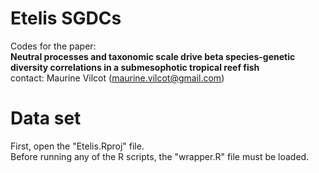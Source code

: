 # Etelis SGDCs
Codes for the paper:  
__Neutral processes and taxonomic scale drive beta species-genetic diversity correlations in a submesophotic tropical reef fish__  
contact: Maurine Vilcot (maurine.vilcot@gmail.com)


# Data set
First, open the "Etelis.Rproj" file.  
Before running any of the R scripts, the "wrapper.R" file must be loaded.  
